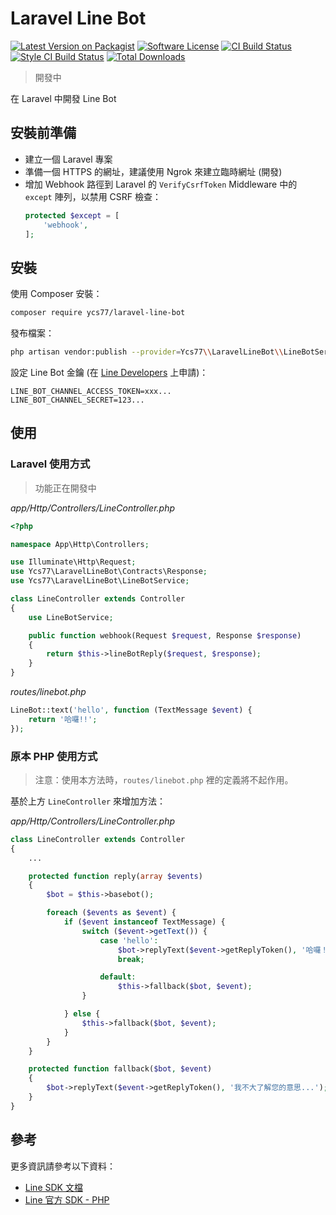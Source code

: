 # Laravel Line Bot

[![Latest Version on Packagist][ico-version]][link-packagist]
[![Software License][ico-license]](LICENSE.md)
[![CI Build Status][ico-ci]][link-ci]
[![Style CI Build Status][ico-style-ci]][link-style-ci]
[![Total Downloads][ico-downloads]][link-downloads]

> 開發中

在 Laravel 中開發 Line Bot

## 安裝前準備

* 建立一個 Laravel 專案
* 準備一個 HTTPS 的網址，建議使用 Ngrok 來建立臨時網址 (開發)
* 增加 Webhook 路徑到 Laravel 的 `VerifyCsrfToken` Middleware 中的 `except` 陣列，以禁用 CSRF 檢查：
    ```php
    protected $except = [
        'webhook',
    ];
    ```

## 安裝

使用 Composer 安裝：

```bash
composer require ycs77/laravel-line-bot
```

發布檔案：

```bash
php artisan vendor:publish --provider=Ycs77\\LaravelLineBot\\LineBotServiceProvider
```

設定 Line Bot 金鑰 (在 [Line Developers](https://developers.line.biz/zh-hant/) 上申請)：

```
LINE_BOT_CHANNEL_ACCESS_TOKEN=xxx...
LINE_BOT_CHANNEL_SECRET=123...
```

## 使用

### Laravel 使用方式

> 功能正在開發中

*app/Http/Controllers/LineController.php*
```php
<?php

namespace App\Http\Controllers;

use Illuminate\Http\Request;
use Ycs77\LaravelLineBot\Contracts\Response;
use Ycs77\LaravelLineBot\LineBotService;

class LineController extends Controller
{
    use LineBotService;

    public function webhook(Request $request, Response $response)
    {
        return $this->lineBotReply($request, $response);
    }
}

```

*routes/linebot.php*
```php
LineBot::text('hello', function (TextMessage $event) {
    return '哈囉!!';
});
```

### 原本 PHP 使用方式

> 注意：使用本方法時，`routes/linebot.php` 裡的定義將不起作用。

基於上方 `LineController` 來增加方法：

*app/Http/Controllers/LineController.php*
```php
class LineController extends Controller
{
    ...

    protected function reply(array $events)
    {
        $bot = $this->basebot();

        foreach ($events as $event) {
            if ($event instanceof TextMessage) {
                switch ($event->getText()) {
                    case 'hello':
                        $bot->replyText($event->getReplyToken(), '哈囉！');
                        break;

                    default:
                        $this->fallback($bot, $event);
                }

            } else {
                $this->fallback($bot, $event);
            }
        }
    }

    protected function fallback($bot, $event)
    {
        $bot->replyText($event->getReplyToken(), '我不大了解您的意思...');
    }
}

```

## 參考

更多資訊請參考以下資料：

* [Line SDK 文檔](https://developers.line.biz/en/reference/messaging-api/)
* [Line 官方 SDK - PHP](https://github.com/line/line-bot-sdk-php)

[ico-version]: https://img.shields.io/packagist/v/ycs77/laravel-line-bot?style=flat-square
[ico-license]: https://img.shields.io/badge/license-MIT-brightgreen?style=flat-square
[ico-ci]: https://img.shields.io/travis/ycs77/laravel-line-bot?style=flat-square
[ico-style-ci]: https://github.styleci.io/repos/217076147/shield?style=flat-square
[ico-downloads]: https://img.shields.io/packagist/dt/ycs77/laravel-line-bot?style=flat-square

[link-packagist]: https://packagist.org/packages/ycs77/laravel-line-bot
[link-ci]: https://travis-ci.org/ycs77/laravel-line-bot
[link-style-ci]: https://github.styleci.io/repos/217076147
[link-downloads]: https://packagist.org/packages/ycs77/laravel-line-bot
